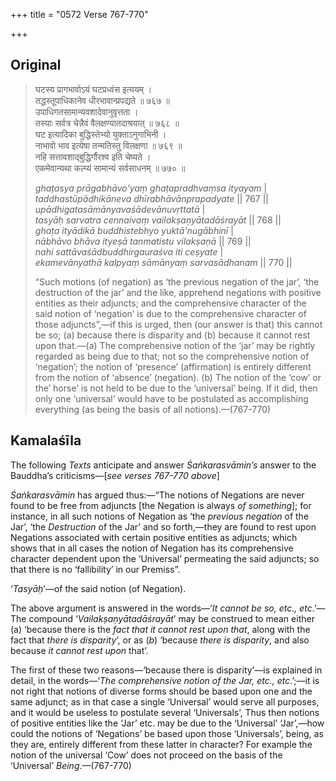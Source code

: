 +++
title = "0572 Verse 767-770"

+++
## Original 
>
> घटस्य प्रागभावोऽयं घटप्रध्वंस इत्ययम् ।  
> तद्धस्तूपाधिकानेव धीरभावान्प्रपद्यते ॥ ७६७ ॥  
> उपाधिगतसामान्यवशादेवानुवृत्तता ।  
> तस्याः सर्वत्र चेन्नैवं वैलक्षण्यातदाश्रयात् ॥ ७६८ ॥  
> घट इत्यादिका बुद्धिस्तेभ्यो युक्ताऽनुगाभिनी ।  
> नाभावो भाव इत्येषा तन्मतिस्तु विलक्षणा ॥ ७६९ ॥  
> नहि सत्तावशाद्बुद्धिर्गौरश्व इति चेष्यते ।  
> एकमेवान्यथा कल्प्यं सामान्यं सर्वसाधनम् ॥ ७७० ॥ 
>
> *ghaṭasya prāgabhāvo'yaṃ ghaṭapradhvaṃsa ityayam* \|  
> *taddhastūpādhikāneva dhīrabhāvānprapadyate* \|\| 767 \|\|  
> *upādhigatasāmānyavaśādevānuvṛttatā* \|  
> *tasyāḥ sarvatra cennaivaṃ vailakṣaṇyātadāśrayāt* \|\| 768 \|\|  
> *ghaṭa ityādikā buddhistebhyo yuktā'nugābhinī* \|  
> *nābhāvo bhāva ityeṣā tanmatistu vilakṣaṇā* \|\| 769 \|\|  
> *nahi sattāvaśādbuddhirgauraśva iti ceṣyate* \|  
> *ekamevānyathā kalpyaṃ sāmānyaṃ sarvasādhanam* \|\| 770 \|\| 
>
> “Such motions (of negation) as ‘the previous negation of the jar’, ‘the destruction of the jar’ and the like, apprehend negations with positive entities as their adjuncts; and the comprehensive character of the said notion of ‘negation’ is due to the comprehensive character of those adjuncts”,—if this is urged, then (our answer is that) this cannot be so; (a) because there is disparity and (b) because it cannot rest upon that.—(a) The comprehensive notion of the ‘jar’ may be rightly regarded as being due to that; not so the comprehensive notion of ‘negation’; the notion of ‘presence’ (affirmation) is entirely different from the notion of ‘absence’ (negation). (b) The notion of the ‘cow’ or the’ horse’ is not held to be due to the ‘universal’ being. If it did, then only one ‘universal’ would have to be postulated as accomplishing everything (as being the basis of all notions).—(767-770)



## Kamalaśīla

The following *Texts* anticipate and answer *Śaṅkarasvāmin’s* answer to the Bauddha’s criticisms—[*see verses 767-770 above*]

*Śaṅkarasvāmin* has argued thus:—“The notions of Negations are never found to be free from adjuncts [the Negation is always *of something*]; for instance, in all such notions of Negation as ‘the *previous negation* of the Jar’, ‘the *Destruction* of the Jar’ and so forth,—they are found to rest upon Negations associated with certain positive entities as adjuncts; which shows that in all cases the notion of Negation has its comprehensive character dependent upon the ‘Universal’ permeating the said adjuncts; so that there is no ‘fallibility’ in our Premiss”.

‘*Tasyāḥ*’—of the said notion (of Negation).

The above argument is answered in the words—‘*It cannot be so, etc., etc*.’—The compound ‘*Vailakṣaṇyātadāśrayāt*’ may be construed to mean either (a) ‘because there is the *fact that it cannot rest upon that*, along with the fact that *there is disparity*’, or as (*b*) ‘because *there is disparity*, and also because *it cannot rest upon* that’.

The first of these two reasons—‘because there is disparity’—is explained in detail, in the words—‘*The comprehensive notion of the Jar, etc., etc*.’;—it is not right that notions of diverse forms should be based upon one and the same adjunct; as in that case a single ‘Universal’ would serve all purposes, and it would be useless to postulate several ‘Universals’, Thus then notions of positive entities like the ‘Jar’ etc. may be due to the ‘Universal’ ‘Jar’,—how could the notions of ‘Negations’ be based upon those ‘Universals’, being, as they are, entirely different from these latter in character? For example the notion of the universal ‘Cow’ does not proceed on the basis of the ‘Universal’ *Being*.—(767-770)


